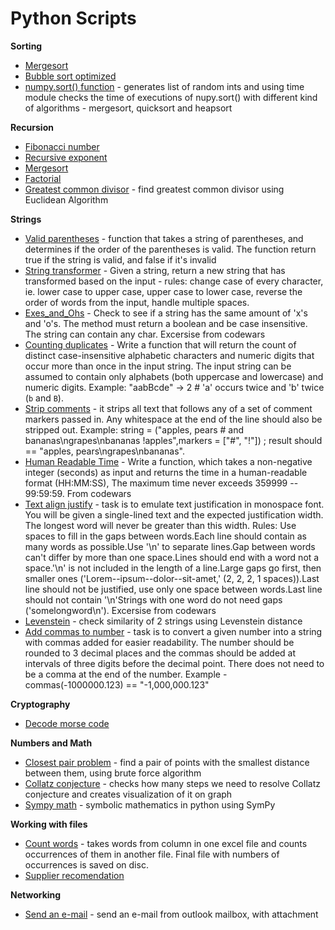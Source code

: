 # Python Scripts


**Sorting**

- [Mergesort](https://github.com/szyymek/Python-scripts/blob/master/merge_sort.py)
- [Bubble sort optimized](https://github.com/szyymek/Python-scripts/blob/master/bubble_sort.py)
- [numpy.sort() function](https://github.com/szyymek/Python-scripts/blob/master/np-Sort.py) - generates list of random ints and using time module checks the time of executions of nupy.sort() with different kind of algorithms - mergesort, quicksort and heapsort

**Recursion**

- [Fibonacci number](https://github.com/szyymek/Python-scripts/blob/master/fibonacci.py)
- [Recursive exponent](https://github.com/szyymek/Python-scripts/blob/master/recursive_exponent.py)
- [Mergesort](https://github.com/szyymek/Python-scripts/blob/master/merge_sort.py)
- [Factorial](https://github.com/szyymek/Python-scripts/blob/master/factorial.py)
- [Greatest common divisor](https://github.com/szyymek/Python-scripts/blob/master/Greatest_common_divisor.py) - find greatest common divisor using Euclidean Algorithm

**Strings**
- [Valid parentheses](https://github.com/szyymek/Python-scripts/blob/master/Valid_Parentheses.py) - function that takes a string of parentheses, and determines if the order of the parentheses is valid. The function return true if the string is valid, and false if it's invalid
- [String transformer](https://github.com/szyymek/Python-codewars/blob/master/String_transformer.py) - Given a string, return a new string that has transformed based on the input - rules: change case of every character, ie. lower case to upper case, upper case to lower case, reverse the order of words from the input, handle multiple spaces.
- [Exes_and_Ohs](https://github.com/szyymek/Python-scripts/blob/master/Exes_and_Ohs.py) - Check to see if a string has the same amount of 'x's and 'o's. The method must return a boolean and be case insensitive. The string can contain any char. Excersise from codewars
- [Counting duplicates](https://github.com/szyymek/Python-scripts/blob/master/Counting_duplicates.py) - Write a function that will return the count of distinct case-insensitive alphabetic characters and numeric digits that occur more than once in the input string. The input string can be assumed to contain only alphabets (both uppercase and lowercase) and numeric digits. Example: "aabBcde" -> 2 # 'a' occurs twice and 'b' twice (`b` and `B`).
- [Strip comments](https://github.com/szyymek/Python-scripts/blob/master/Strip_comments.py) - it strips all text that follows any of a set of comment markers passed in. Any whitespace at the end of the line should also be stripped out. Example: string = ("apples, pears # and bananas\ngrapes\nbananas !apples",markers =  ["#", "!"]) ; result should == "apples, pears\ngrapes\nbananas".
- [Human Readable Time](https://github.com/szyymek/Python-scripts/blob/master/Human_Readable_Time.py) - Write a function, which takes a non-negative integer (seconds) as input and returns the time in a human-readable format (HH:MM:SS), The maximum time never exceeds 359999 -- 99:59:59. From codewars
- [Text align justify](https://github.com/szyymek/Python-scripts/blob/master/Text_align_justify.py) - task is to emulate text justification in monospace font. You will be given a single-lined text and the expected justification width. The longest word will never be greater than this width. Rules: Use spaces to fill in the gaps between words.Each line should contain as many words as possible.Use '\n' to separate lines.Gap between words can't differ by more than one space.Lines should end with a word not a space.'\n' is not included in the length of a line.Large gaps go first, then smaller ones ('Lorem--ipsum--dolor--sit-amet,' (2, 2, 2, 1 spaces)).Last line should not be justified, use only one space between words.Last line should not contain '\n'Strings with one word do not need gaps ('somelongword\n'). Excersise from codewars
- [Levenstein](https://github.com/szyymek/Python-scripts/blob/master/Levenstein.py) - check similarity of 2 strings using Levenstein distance
- [Add commas to number](https://github.com/szyymek/Python-scripts/blob/master/Add_commas.py) - task is to convert a given number into a string with commas added for easier readability. The number should be rounded to 3 decimal places and the commas should be added at intervals of three digits before the decimal point. There does not need to be a comma at the end of the number. Example - commas(-1000000.123) == "-1,000,000.123" 

**Cryptography**

- [Decode morse code](https://github.com/szyymek/Python-scripts/blob/master/Decode_the_Morse_code.py)

**Numbers and Math**

- [Closest pair problem](https://github.com/szyymek/Python-scripts/blob/master/closest_pair.py) - find a pair of points with the smallest distance between them, using brute force algorithm
- [Collatz conjecture](https://github.com/szyymek/Python-scripts/blob/master/collatz.py) - checks how many steps we need to resolve Collatz conjecture and creates visualization of it on graph
- [Sympy math](https://github.com/szyymek/Python-scripts/blob/master/Sympy_examples.py) - symbolic mathematics in python using SymPy

**Working with files**

- [Count words](https://github.com/szyymek/Python-scripts/blob/master/Count_words.py) - takes words from column in one excel file and counts occurrences of them in another file. Final file with numbers of occurrences is saved on disc.
- [Supplier recomendation]()

**Networking**

- [Send an e-mail](https://github.com/szyymek/Python-scripts/blob/master/send_email.py) - send an e-mail from outlook mailbox, with attachment
